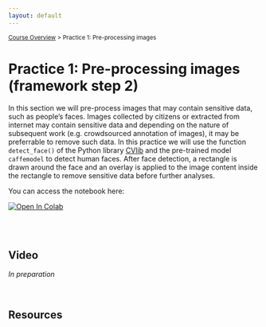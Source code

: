 ```yaml
---
layout: default
---
```


<sub>[Course Overview](index.md) > Practice 1: Pre-processing images</sub>

# Practice 1: Pre-processing images (framework step 2)

In this section we will pre-process images that may contain sensitive data, such as people’s faces. Images collected by citizens or extracted from internet may contain sensitive data and depending on the nature of subsequent work (e.g. crowdsourced annotation of images), it may be preferrable to remove such data. In this practice we will use the function `detect_face()` of the Python library [CVlib](https://www.cvlib.net/) and the pre-trained model `caffemodel` to detect human faces. After face detection, a rectangle is drawn around the face and an overlay is applied to the image content inside the rectangle to remove sensitive data before further analyses.

You can access the notebook here:

 [![Open In Colab](https://colab.research.google.com/assets/colab-badge.svg)](https://github.com/fishsizeproject/Course-MLforImageProcessing/blob/dev/4-practice1-preprocessing.ipynb)

<br/>
 
<br/>

 ## Video

_In preparation_

<br/>



## Resources

